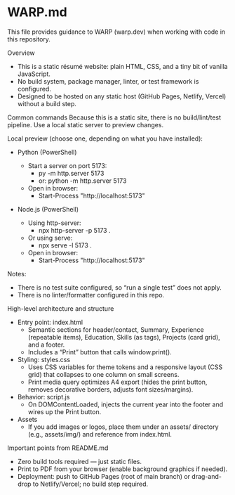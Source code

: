 # WARP.md

This file provides guidance to WARP (warp.dev) when working with code in this repository.

Overview
- This is a static résumé website: plain HTML, CSS, and a tiny bit of vanilla JavaScript.
- No build system, package manager, linter, or test framework is configured.
- Designed to be hosted on any static host (GitHub Pages, Netlify, Vercel) without a build step.

Common commands
Because this is a static site, there is no build/lint/test pipeline. Use a local static server to preview changes.

Local preview (choose one, depending on what you have installed):
- Python (PowerShell)
  - Start a server on port 5173:
    - py -m http.server 5173
    - or: python -m http.server 5173
  - Open in browser:
    - Start-Process "http://localhost:5173"

- Node.js (PowerShell)
  - Using http-server:
    - npx http-server -p 5173 .
  - Or using serve:
    - npx serve -l 5173 .
  - Open in browser:
    - Start-Process "http://localhost:5173"

Notes:
- There is no test suite configured, so “run a single test” does not apply.
- There is no linter/formatter configured in this repo.

High-level architecture and structure
- Entry point: index.html
  - Semantic sections for header/contact, Summary, Experience (repeatable items), Education, Skills (as tags), Projects (card grid), and a footer.
  - Includes a “Print” button that calls window.print().
- Styling: styles.css
  - Uses CSS variables for theme tokens and a responsive layout (CSS grid) that collapses to one column on small screens.
  - Print media query optimizes A4 export (hides the print button, removes decorative borders, adjusts font sizes/margins).
- Behavior: script.js
  - On DOMContentLoaded, injects the current year into the footer and wires up the Print button.
- Assets
  - If you add images or logos, place them under an assets/ directory (e.g., assets/img/) and reference from index.html.

Important points from README.md
- Zero build tools required — just static files.
- Print to PDF from your browser (enable background graphics if needed).
- Deployment: push to GitHub Pages (root of main branch) or drag-and-drop to Netlify/Vercel; no build step required.